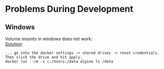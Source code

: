 # Problems During Development

## Windows

Volume mounts in windows does not work:<br>
[Solution](https://forums.docker.com/t/volume-mounts-in-windows-does-not-work/10693/182):

```
... go into the docker settings -> shared drives -> reset credentials.
Then click the drive and hit apply.
docker run --rm -v c:/Users:/data alpine ls /data
```
